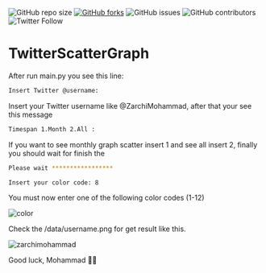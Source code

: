 ![GitHub repo size](https://img.shields.io/github/repo-size/MohammadZarchi/TwitterScatterGraph)
[![GitHub forks](https://img.shields.io/github/forks/MohammadZarchi/TwitterScatterGraph.svg)](https://github.com/MohammadZarchi/TwitterScatterGraph)
![GitHub issues](https://img.shields.io/github/issues/MohammadZarchi/TwitterScatterGraph)
![GitHub contributors](https://img.shields.io/github/contributors/MohammadZarchi/TwitterScatterGraph)
![Twitter Follow](https://img.shields.io/twitter/follow/ZarchiMohammad?style=social)

# TwitterScatterGraph
After run main.py you see this line:
 ```bash command-line
 Insert Twitter @username: 
 ```
 Insert your Twitter username like @ZarchiMohammad, after that your see this message
 ```bash command-line
 Timespan 1.Month 2.All :
 ```
 If you want to see monthly graph scatter insert 1 and see all insert 2, finally you should wait for finish the 
  ```bash command-line
 Please wait *****************
 ```
 ```bash command-line
 Insert your color code: 8
 ```
You must now enter one of the following color codes (1-12)

![color](https://user-images.githubusercontent.com/11005782/131251452-464d8768-9b69-4106-b2d7-5ca8d7065c42.png)

Check the /data/username.png for get result like this.

![zarchimohammad](https://user-images.githubusercontent.com/11005782/131251538-2e49848d-9248-4ab2-83b1-1be00135b477.png)

Good luck, Mohammad 👋🏽
